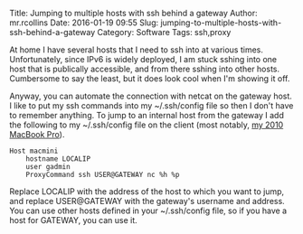 Title: Jumping to multiple hosts with ssh behind a gateway
Author: mr.rcollins
Date: 2016-01-19 09:55
Slug: jumping-to-multiple-hosts-with-ssh-behind-a-gateway
Category: Software
Tags: ssh,proxy

At home I have several hosts that I need to ssh into at various times. Unfortunately, since IPv6 is widely deployed, I am stuck sshing into one host that is publically accessible, and from there sshing into other hosts. Cumbersome to say the least, but it does look cool when I'm showing it off.

Anyway, you can automate the connection with netcat on the gateway host. I like to put my ssh commands into my ~/.ssh/config file so then I don't have to remember anything. To jump to an internal host from the gateway I add the following to my ~/.ssh/config file on the client (most notably, [my 2010 MacBook Pro](http://eduk8.me/2016/01/teaching-an-old-macbook-pro-new-tricks/)).

```
Host macmini
	hostname LOCALIP
	user gadmin
	ProxyCommand ssh USER@GATEWAY nc %h %p
```

Replace LOCALIP with the address of the host to which you want to jump, and replace USER@GATEWAY with the gateway's username and address. You can use other hosts defined in your ~/.ssh/config file, so if you have a host for GATEWAY, you can use it.
